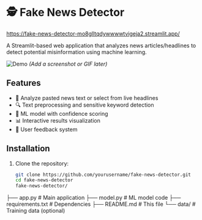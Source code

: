 # 🕵️ Fake News Detector
https://fake-news-detector-mo8glltqdywwwwtvigeja2.streamlit.app/

A Streamlit-based web application that analyzes news articles/headlines to detect potential misinformation using machine learning.

![Demo](demo.gif) *(Add a screenshot or GIF later)*

## Features

- 📰 Analyze pasted news text or select from live headlines
- 🔍 Text preprocessing and sensitive keyword detection
- 🤖 ML model with confidence scoring
- 📊 Interactive results visualization
- 📝 User feedback system

## Installation

1. Clone the repository:
   ```bash
   git clone https://github.com/yourusername/fake-news-detector.git
   cd fake-news-detector
   fake-news-detector/
├── app.py                 # Main application
├── model.py               # ML model code
├── requirements.txt       # Dependencies
├── README.md              # This file
└── data/                  # Training data (optional)

